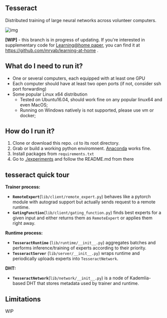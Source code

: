 ## Tesseract
Distributed training of large neural networks across volunteer computers.

![img](https://i.imgur.com/NtuZglv.gif)

__[WIP]__ - this branch is in progress of updating. If you're interested in supplementary code for [Learning@home paper](https://arxiv.org/abs/2002.04013), you can find it at https://github.com/mryab/learning-at-home .


## What do I need to run it?
* One or several computers, each equipped with at least one GPU
* Each computer should have at least two open ports (if not, consider ssh port forwarding)
* Some popular Linux x64 distribution
  * Tested on Ubuntu16.04, should work fine on any popular linux64 and even MacOS;
  * Running on Windows natively is not supported, please use vm or docker;

## How do I run it?
1. Clone or download this repo. `cd` to its root directory.
2. Grab or build a working python enviromnent. [Anaconda](https://www.anaconda.com/) works fine.
3. Install packages from `requirements.txt`
4. Go to [./experiments](./experiments) and follow the README.md from there


## tesseract quick tour

__Trainer process:__
  * __`RemoteExpert`__(`lib/client/remote_expert.py`) behaves like a pytorch module with autograd support but actually sends request to a remote runtime.
  * __`GatingFunction`__(`lib/client/gating_function.py`) finds best experts for a given input and either returns them as `RemoteExpert` or applies them right away.

__Runtime process:__
  * __`TesseractRuntime`__ (`lib/runtime/__init__.py`) aggregates batches and performs inference/training of experts according to their priority. 
  * __`TesseractServer`__ (`lib/server/__init__.py`) wraps runtime and periodically uploads experts into `TesseractNetwork`.

__DHT:__
   * __`TesseractNetwork`__(`lib/network/__init__.py`) is a node of Kademlia-based DHT that stores metadata used by trainer and runtime.

## Limitations
WIP
